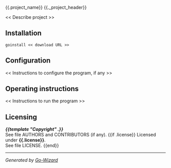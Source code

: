 {{.project_name}}
{{._project_header}}

<< Describe project >>


## Installation

	goinstall << download URL >>


## Configuration

<< Instructions to configure the program, if any >>


## Operating instructions

<< Instructions to run the program >>


## Licensing

***{{template "Copyright" .}}***  
See file AUTHORS and CONTRIBUTORS (if any).
{{if .license}}
Licensed under **{{.license}}**.  
See file LICENSE.
{{end}}

* * *
*Generated by [Go-Wizard](http://github.com/kless/Go-Wizard)*

